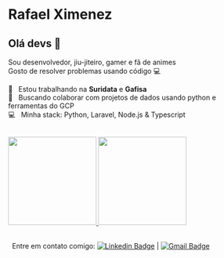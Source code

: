# Rafael Ximenez

## Olá devs 👋
Sou desenvolvedor, jiu-jiteiro, gamer e fã de animes
<br/>Gosto de resolver problemas usando código :computer:

 :rocket:  &nbsp; Estou trabalhando na **Suridata** e **Gafisa**
 <br/> :purple_heart: &nbsp; Buscando colaborar com projetos de dados usando python e ferramentas do GCP
 <br/> :computer: &nbsp; Minha stack: Python, Laravel, Node.js & Typescript
 
<br />
<a href="https://github.com/strapbooll">
  <img height="180em" src="https://github-readme-stats-eight-theta.vercel.app/api?username=strapbooll&show_icons=true&theme=dracula&include_all_commits=true&count_private=true"/>
  <img height="180em" src="https://github-readme-stats-eight-theta.vercel.app/api/top-langs/?username=strapbooll&layout=compact&langs_count=8&theme=dracula"/>
<a>
 
<br/> &nbsp; Entre em contato comigo: [![Linkedin Badge](https://img.shields.io/badge/-RafaelXimenez-blue?style=flat-square&logo=Linkedin&logoColor=white&link=https://www.linkedin.com/in/rafael-rocha-ximenez/)](https://www.linkedin.com/in/rafael-rocha-ximenez/) 
| 
[![Gmail Badge](https://img.shields.io/badge/-miniximenez@gmail.com-c14438?style=flat-square&logo=Gmail&logoColor=white&link=mailto:miniximenez@gmail.com)](mailto:miniximenez@gmail.com)
